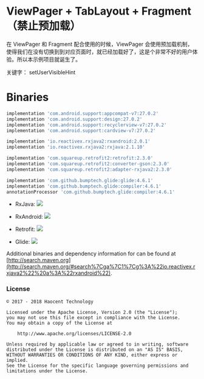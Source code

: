 # ViewPager + TabLayout + Fragment（禁止预加载）
在 ViewPager 和 Fragment 配合使用的时候，ViewPager 会使用预加载机制，使得我们在没有切换到到对应页面时，就已经加载好了，这是个非常不好的用户体验。所以本示例项目就诞生了。

关键字： setUserVisibleHint

# Binaries

```groovy
implementation 'com.android.support:appcompat-v7:27.0.2'
implementation 'com.android.support:design:27.0.2'
implementation 'com.android.support:recyclerview-v7:27.0.2'
implementation 'com.android.support:cardview-v7:27.0.2'

implementation 'io.reactivex.rxjava2:rxandroid:2.0.1'
implementation 'io.reactivex.rxjava2:rxjava:2.1.10'

implementation 'com.squareup.retrofit2:retrofit:2.3.0'
implementation 'com.squareup.retrofit2:converter-gson:2.3.0'
implementation 'com.squareup.retrofit2:adapter-rxjava2:2.3.0'

implementation 'com.github.bumptech.glide:glide:4.6.1'
implementation 'com.github.bumptech.glide:compiler:4.6.1'
annotationProcessor 'com.github.bumptech.glide:compiler:4.6.1'
```

* RxJava: <a href='http://search.maven.org/#search%7Cga%7C1%7Cg%3A%22io.reactivex.rxjava2%22%20a%3A%22rxjava%22'><img src='http://img.shields.io/maven-central/v/io.reactivex.rxjava2/rxjava.svg'></a>

* RxAndroid: <a href='http://search.maven.org/#search%7Cga%7C1%7Cg%3A%22io.reactivex.rxjava2%22%20a%3A%22rxandroid%22'><img src='http://img.shields.io/maven-central/v/io.reactivex.rxjava2/rxandroid.svg'></a>

* Retrofit: <a href='http://search.maven.org/#artifactdetails%7Ccom.squareup.retrofit2%7Cretrofit-mock%7C2.3.0%7C'><img src='https://img.shields.io/maven-central/v/com.squareup.retrofit2/retrofit.svg'></a>

* Glide: <a href='http://search.maven.org/#artifactdetails%7Ccom.github.bumptech.glide%7Cglide%7C4.6.1%7C'><img src='https://img.shields.io/maven-central/v/com.github.bumptech.glide/glide.svg'></a>

Additional binaries and dependency information for can be found at [http://search.maven.org](http://search.maven.org/#search%7Cga%7C1%7Cg%3A%22io.reactivex.rxjava2%22%20a%3A%22rxandroid%22).

### License
```
© 2017 - 2018 Haocent Technology

Licensed under the Apache License, Version 2.0 (the "License");
you may not use this file except in compliance with the License.
You may obtain a copy of the License at

    http://www.apache.org/licenses/LICENSE-2.0

Unless required by applicable law or agreed to in writing, software
distributed under the License is distributed on an "AS IS" BASIS,
WITHOUT WARRANTIES OR CONDITIONS OF ANY KIND, either express or implied.
See the License for the specific language governing permissions and
limitations under the License.
```
